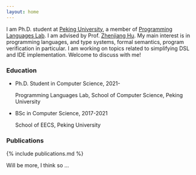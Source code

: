```yaml
---
layout: home
---
```


I am Ph.D. student at [Peking University](https://english.pku.edu.cn/), a member of [Programming Languages Lab](https://pl.cs.pku.edu.cn/en/). I am advised by Prof. [Zhenjiang Hu](https://zhenjiang888.github.io/). My main interest is in programming languages, and type systems, formal semantics, program verification in particular. I am working on topics related to simplifying DSL and IDE implementation. Welcome to discuss with me!

### Education

- Ph.D. Student in Computer Science, 2021-
  <p class="comment">Programming Languages Lab, School of Computer Science, Peking University</p>
- BSc in Computer Science, 2017-2021
  <p class="comment">School of EECS, Peking University</p>

### Publications

{% include publications.md %}

<p class="itcomment">Will be more, I think so ...</p>
